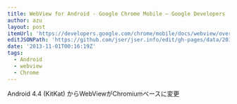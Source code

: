```yaml
---
title: WebView for Android - Google Chrome Mobile — Google Developers
author: azu
layout: post
itemUrl: 'https://developers.google.com/chrome/mobile/docs/webview/overview'
editJSONPath: 'https://github.com/jser/jser.info/edit/gh-pages/data/2013/11/index.json'
date: '2013-11-01T00:16:19Z'
tags:
  - Android
  - webview
  - Chrome
---
```

Android 4.4 (KitKat) からWebViewがChromiumベースに変更
